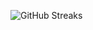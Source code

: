 ![GitHub Streaks](https://github-streaks-mqc9.onrender.com/streak/happilli/image?theme=midnight&cache_bust=1742970765)
